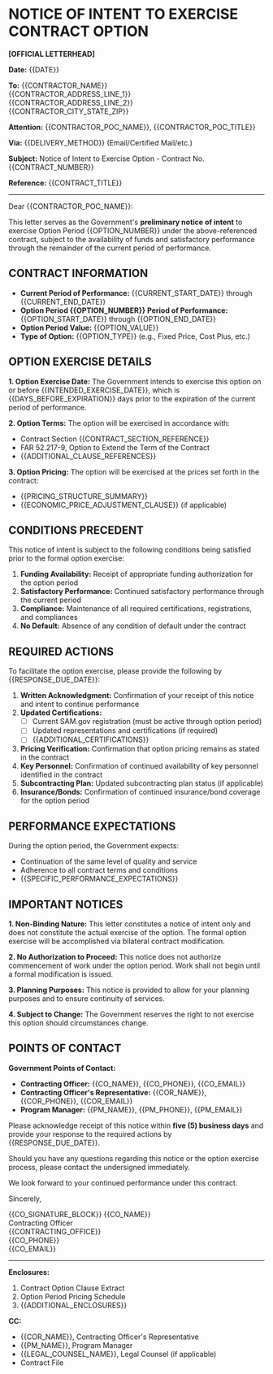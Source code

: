 # NOTICE OF INTENT TO EXERCISE CONTRACT OPTION

**[OFFICIAL LETTERHEAD]**

**Date:** {{DATE}}

**To:** {{CONTRACTOR_NAME}}  
{{CONTRACTOR_ADDRESS_LINE_1}}  
{{CONTRACTOR_ADDRESS_LINE_2}}  
{{CONTRACTOR_CITY_STATE_ZIP}}  

**Attention:** {{CONTRACTOR_POC_NAME}}, {{CONTRACTOR_POC_TITLE}}

**Via:** {{DELIVERY_METHOD}} (Email/Certified Mail/etc.)

**Subject:** Notice of Intent to Exercise Option - Contract No. {{CONTRACT_NUMBER}}

**Reference:** {{CONTRACT_TITLE}}

---

Dear {{CONTRACTOR_POC_NAME}}:

This letter serves as the Government's **preliminary notice of intent** to exercise Option Period {{OPTION_NUMBER}} under the above-referenced contract, subject to the availability of funds and satisfactory performance through the remainder of the current period of performance.

## CONTRACT INFORMATION

- **Current Period of Performance:** {{CURRENT_START_DATE}} through {{CURRENT_END_DATE}}
- **Option Period {{OPTION_NUMBER}} Period of Performance:** {{OPTION_START_DATE}} through {{OPTION_END_DATE}}
- **Option Period Value:** {{OPTION_VALUE}}
- **Type of Option:** {{OPTION_TYPE}} (e.g., Fixed Price, Cost Plus, etc.)

## OPTION EXERCISE DETAILS

**1. Option Exercise Date:** The Government intends to exercise this option on or before {{INTENDED_EXERCISE_DATE}}, which is {{DAYS_BEFORE_EXPIRATION}} days prior to the expiration of the current period of performance.

**2. Option Terms:** The option will be exercised in accordance with:
- Contract Section {{CONTRACT_SECTION_REFERENCE}}
- FAR 52.217-9, Option to Extend the Term of the Contract
- {{ADDITIONAL_CLAUSE_REFERENCES}}

**3. Option Pricing:** The option will be exercised at the prices set forth in the contract:
- {{PRICING_STRUCTURE_SUMMARY}}
- {{ECONOMIC_PRICE_ADJUSTMENT_CLAUSE}} (if applicable)

## CONDITIONS PRECEDENT

This notice of intent is subject to the following conditions being satisfied prior to the formal option exercise:

1. **Funding Availability:** Receipt of appropriate funding authorization for the option period
2. **Satisfactory Performance:** Continued satisfactory performance through the current period
3. **Compliance:** Maintenance of all required certifications, registrations, and compliances
4. **No Default:** Absence of any condition of default under the contract

## REQUIRED ACTIONS

To facilitate the option exercise, please provide the following by {{RESPONSE_DUE_DATE}}:

1. **Written Acknowledgment:** Confirmation of your receipt of this notice and intent to continue performance
2. **Updated Certifications:**
   - [ ] Current SAM.gov registration (must be active through option period)
   - [ ] Updated representations and certifications (if required)
   - [ ] {{ADDITIONAL_CERTIFICATIONS}}
3. **Pricing Verification:** Confirmation that option pricing remains as stated in the contract
4. **Key Personnel:** Confirmation of continued availability of key personnel identified in the contract
5. **Subcontracting Plan:** Updated subcontracting plan status (if applicable)
6. **Insurance/Bonds:** Confirmation of continued insurance/bond coverage for the option period

## PERFORMANCE EXPECTATIONS

During the option period, the Government expects:
- Continuation of the same level of quality and service
- Adherence to all contract terms and conditions
- {{SPECIFIC_PERFORMANCE_EXPECTATIONS}}

## IMPORTANT NOTICES

**1. Non-Binding Nature:** This letter constitutes a notice of intent only and does not constitute the actual exercise of the option. The formal option exercise will be accomplished via bilateral contract modification.

**2. No Authorization to Proceed:** This notice does not authorize commencement of work under the option period. Work shall not begin until a formal modification is issued.

**3. Planning Purposes:** This notice is provided to allow for your planning purposes and to ensure continuity of services.

**4. Subject to Change:** The Government reserves the right to not exercise this option should circumstances change.

## POINTS OF CONTACT

**Government Points of Contact:**
- **Contracting Officer:** {{CO_NAME}}, {{CO_PHONE}}, {{CO_EMAIL}}
- **Contracting Officer's Representative:** {{COR_NAME}}, {{COR_PHONE}}, {{COR_EMAIL}}
- **Program Manager:** {{PM_NAME}}, {{PM_PHONE}}, {{PM_EMAIL}}

Please acknowledge receipt of this notice within **five (5) business days** and provide your response to the required actions by {{RESPONSE_DUE_DATE}}.

Should you have any questions regarding this notice or the option exercise process, please contact the undersigned immediately.

We look forward to your continued performance under this contract.

Sincerely,

{{CO_SIGNATURE_BLOCK}}
{{CO_NAME}}  
Contracting Officer  
{{CONTRACTING_OFFICE}}  
{{CO_PHONE}}  
{{CO_EMAIL}}

---

**Enclosures:**
1. Contract Option Clause Extract
2. Option Period Pricing Schedule
3. {{ADDITIONAL_ENCLOSURES}}

**CC:**
- {{COR_NAME}}, Contracting Officer's Representative
- {{PM_NAME}}, Program Manager
- {{LEGAL_COUNSEL_NAME}}, Legal Counsel (if applicable)
- Contract File